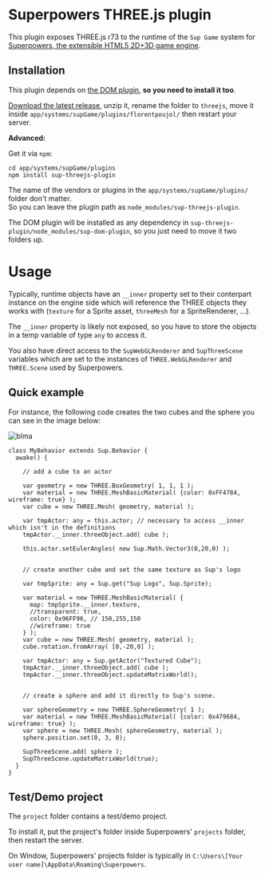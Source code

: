 # Superpowers THREE.js plugin

This plugin exposes THREE.js r73 to the runtime of the `Sup Game` system for [Superpowers, the extensible HTML5 2D+3D game engine](http://sparklinlabs.com). 

## Installation

This plugin depends on [the DOM plugin](https://github.com/florentpoujol/superpowers-dom-plugin), __so you need to install it too__.

[Download the latest release](https://github.com/florentpoujol/superpowers-threejs-plugin/releases), unzip it, rename the folder to `threejs`, move it inside `app/systems/supGame/plugins/florentpoujol/` then restart your server.

__Advanced:__

Get it via `npm`:

    cd app/systems/supGame/plugins
    npm install sup-threejs-plugin

The name of the vendors or plugins in the `app/systems/supGame/plugins/` folder don't matter.  
So you can leave the plugin path as `node_modules/sup-threejs-plugin`.

The DOM plugin will be installed as any dependency in `sup-threejs-plugin/node_modules/sup-dom-plugin`, so you just need to move it two folders up.

# Usage

Typically, runtime objects have an `__inner` property set to their conterpart instance on the engine side which will reference the THREE objects they works with (`texture` for a Sprite asset, `threeMesh` for a SpriteRenderer, ...).  

The `__inner` property is likely not exposed, so you have to store the objects in a temp variable of type `any` to access it.

You also have direct access to the `SupWebGLRenderer` and `SupThreeScene` variables which are set to the instances of `THREE.WebGLRenderer` and `THREE.Scene` used by Superpowers.

## Quick example

For instance, the following code creates the two cubes and the sphere you can see in the image below:

![blma](https://dl.dropboxusercontent.com/u/51314747/superpowers/threejs-plugin-demo.png)

    class MyBehavior extends Sup.Behavior {
      awake() {
        
        // add a cube to an actor
        
        var geometry = new THREE.BoxGeometry( 1, 1, 1 );
        var material = new THREE.MeshBasicMaterial( {color: 0xFF4784, wireframe: true} );
        var cube = new THREE.Mesh( geometry, material );
        
        var tmpActor: any = this.actor; // necessary to access __inner which isn't in the definitions
        tmpActor.__inner.threeObject.add( cube );
        
        this.actor.setEulerAngles( new Sup.Math.Vector3(0,20,0) );
        
        
        // create another cube and set the same texture as Sup's logo
      
        var tmpSprite: any = Sup.get("Sup Logo", Sup.Sprite);
        
        var material = new THREE.MeshBasicMaterial( {
          map: tmpSprite.__inner.texture,
          //transparent: true,
          color: 0x96FF96, // 150,255,150
          //wireframe: true
        } );
        var cube = new THREE.Mesh( geometry, material );
        cube.rotation.fromArray( [0,-20,0] );
        
        var tmpActor: any = Sup.getActor("Textured Cube");
        tmpActor.__inner.threeObject.add( cube );
        tmpActor.__inner.threeObject.updateMatrixWorld();
        

        // create a sphere and add it directly to Sup's scene.
    
        var sphereGeometry = new THREE.SphereGeometry( 1 );
        var material = new THREE.MeshBasicMaterial( {color: 0x479684, wireframe: true} );
        var sphere = new THREE.Mesh( sphereGeometry, material );
        sphere.position.set(0, 3, 0);
        
        SupThreeScene.add( sphere );
        SupThreeScene.updateMatrixWorld(true);
      }
    }


## Test/Demo project

The `project` folder contains a test/demo project.  

To install it, put the project's folder inside Superpowers' `projects` folder, then restart the server.

On Window, Superpowers' projects folder is typically in `C:\Users\[Your user name]\AppData\Roaming\Superpowers`.

